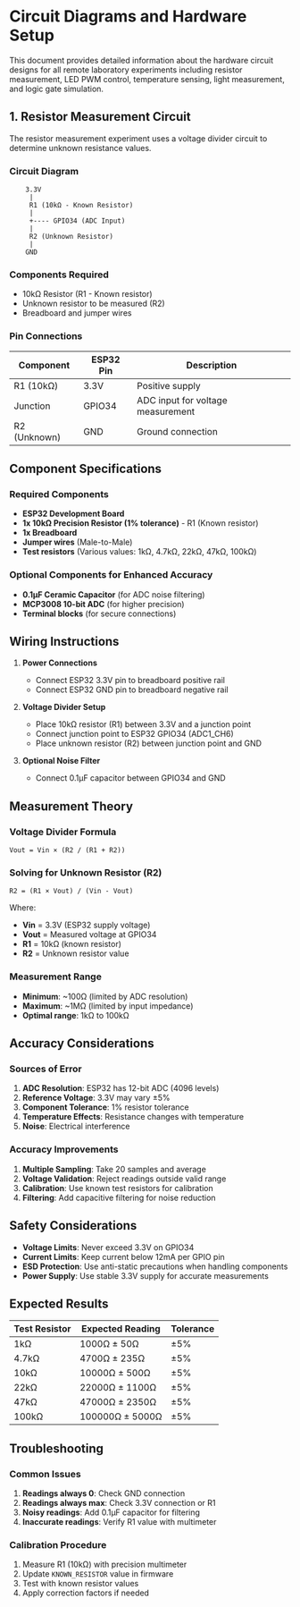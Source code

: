 # Circuit Diagrams and Hardware Setup

This document provides detailed information about the hardware circuit designs for all remote laboratory experiments including resistor measurement, LED PWM control, temperature sensing, light measurement, and logic gate simulation.

## 1. Resistor Measurement Circuit

The resistor measurement experiment uses a voltage divider circuit to determine unknown resistance values.

### Circuit Diagram

```
    3.3V
     |
     R1 (10kΩ - Known Resistor)
     |
     +---- GPIO34 (ADC Input)
     |
     R2 (Unknown Resistor)
     |
    GND
```

### Components Required
- 10kΩ Resistor (R1 - Known resistor)
- Unknown resistor to be measured (R2)
- Breadboard and jumper wires

### Pin Connections
| Component | ESP32 Pin | Description |
|-----------|-----------|-------------|
| R1 (10kΩ) | 3.3V | Positive supply |
| Junction | GPIO34 | ADC input for voltage measurement |
| R2 (Unknown) | GND | Ground connection |

## Component Specifications

### Required Components
- **ESP32 Development Board**
- **1x 10kΩ Precision Resistor (1% tolerance)** - R1 (Known resistor)
- **1x Breadboard**
- **Jumper wires** (Male-to-Male)
- **Test resistors** (Various values: 1kΩ, 4.7kΩ, 22kΩ, 47kΩ, 100kΩ)

### Optional Components for Enhanced Accuracy
- **0.1μF Ceramic Capacitor** (for ADC noise filtering)
- **MCP3008 10-bit ADC** (for higher precision)
- **Terminal blocks** (for secure connections)

## Wiring Instructions

1. **Power Connections**
   - Connect ESP32 3.3V pin to breadboard positive rail
   - Connect ESP32 GND pin to breadboard negative rail

2. **Voltage Divider Setup**
   - Place 10kΩ resistor (R1) between 3.3V and a junction point
   - Connect junction point to ESP32 GPIO34 (ADC1_CH6)
   - Place unknown resistor (R2) between junction point and GND

3. **Optional Noise Filter**
   - Connect 0.1μF capacitor between GPIO34 and GND

## Measurement Theory

### Voltage Divider Formula
```
Vout = Vin × (R2 / (R1 + R2))
```

### Solving for Unknown Resistor (R2)
```
R2 = (R1 × Vout) / (Vin - Vout)
```

Where:
- **Vin** = 3.3V (ESP32 supply voltage)
- **Vout** = Measured voltage at GPIO34
- **R1** = 10kΩ (known resistor)
- **R2** = Unknown resistor value

### Measurement Range
- **Minimum**: ~100Ω (limited by ADC resolution)
- **Maximum**: ~1MΩ (limited by input impedance)
- **Optimal range**: 1kΩ to 100kΩ

## Accuracy Considerations

### Sources of Error
1. **ADC Resolution**: ESP32 has 12-bit ADC (4096 levels)
2. **Reference Voltage**: 3.3V may vary ±5%
3. **Component Tolerance**: 1% resistor tolerance
4. **Temperature Effects**: Resistance changes with temperature
5. **Noise**: Electrical interference

### Accuracy Improvements
1. **Multiple Sampling**: Take 20 samples and average
2. **Voltage Validation**: Reject readings outside valid range
3. **Calibration**: Use known test resistors for calibration
4. **Filtering**: Add capacitive filtering for noise reduction

## Safety Considerations

- **Voltage Limits**: Never exceed 3.3V on GPIO34
- **Current Limits**: Keep current below 12mA per GPIO pin
- **ESD Protection**: Use anti-static precautions when handling components
- **Power Supply**: Use stable 3.3V supply for accurate measurements

## Expected Results

| Test Resistor | Expected Reading | Tolerance |
|---------------|------------------|-----------|
| 1kΩ          | 1000Ω ± 50Ω     | ±5%       |
| 4.7kΩ        | 4700Ω ± 235Ω    | ±5%       |
| 10kΩ         | 10000Ω ± 500Ω   | ±5%       |
| 22kΩ         | 22000Ω ± 1100Ω  | ±5%       |
| 47kΩ         | 47000Ω ± 2350Ω  | ±5%       |
| 100kΩ        | 100000Ω ± 5000Ω | ±5%       |

## Troubleshooting

### Common Issues
1. **Readings always 0**: Check GND connection
2. **Readings always max**: Check 3.3V connection or R1
3. **Noisy readings**: Add 0.1μF capacitor for filtering
4. **Inaccurate readings**: Verify R1 value with multimeter

### Calibration Procedure
1. Measure R1 (10kΩ) with precision multimeter
2. Update `KNOWN_RESISTOR` value in firmware
3. Test with known resistor values
4. Apply correction factors if needed
